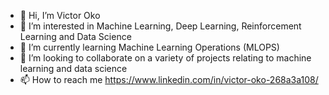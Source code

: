 - 👋 Hi, I’m Victor Oko
- 👀 I’m interested in Machine Learning, Deep Learning, Reinforcement Learning and Data Science
- 🌱 I’m currently learning Machine Learning Operations (MLOPS)
- 💞️ I’m looking to collaborate on a variety of projects relating to machine learning and data science
- 📫 How to reach me https://www.linkedin.com/in/victor-oko-268a3a108/


<!---
victorokonkwo/victorokonkwo is a ✨ special ✨ repository because its `README.md` (this file) appears on your GitHub profile.
You can click the Preview link to take a look at your changes.
--->
